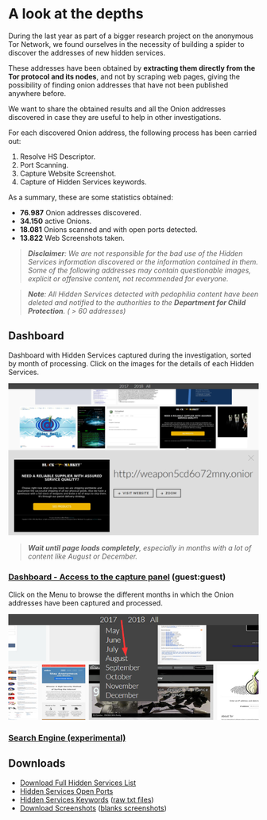 
# A look at the depths

During the last year as part of a bigger research project on the anonymous Tor Network, we found ourselves in the necessity of building a spider to discover the addresses of new hidden services.

These addresses have been obtained by __extracting them directly from the Tor protocol and its nodes__, and not by scraping web pages, giving the possibility of finding onion addresses that have not been published anywhere before.

We want to share the obtained results and all the Onion addresses discovered in case they are useful to help in other investigations.

For each discovered Onion address, the following process has been carried out:

1. Resolve HS Descriptor.
2. Port Scanning.
3. Capture Website Screenshot.
4. Capture of Hidden Services keywords.

As a summary, these are some statistics obtained:

* **76.987** Onion addresses discovered.
* **34.150** active Onions.
* **18.081** Onions scanned and with open ports detected.
* **13.822** Web Screenshots taken.  


>_**Disclaimer**: We are not responsible for the bad use of the Hidden Services information discovered or the information contained in them.  
Some of the following addresses may contain questionable images, explicit or offensive content, not recommended for everyone._

>_**Note**: All Hidden Services detected with pedophilia content have been deleted and notified to the authorities to the **Department for Child Protection**. ( > 60 addresses)_

## Dashboard  

Dashboard with Hidden Services captured during the investigation, sorted by month of processing.
Click on the images for the details of each Hidden Services.

[![Dashboard](dashboard_panel.png)](https://guest:guest@tordiscoverer.red4sec.com/?path=2017%2f05)

>_**Wait until page loads completely**, especially in months with a lot of content like August or December._

### [Dashboard - Access to the capture panel](https://guest:guest@tordiscoverer.red4sec.com/?path=2017%2f05) (guest:guest)

Click on the Menu to browse the different months in which the Onion addresses have been captured and processed.

[![Dashboard Menu](dashboard_menu.png)](https://guest:guest@tordiscoverer.red4sec.com/?path=2017%2f05)

### [Search Engine (experimental)](https://guest:guest@tordiscoverer.red4sec.com/search.php)

## Downloads

* [Download Full Hidden Services List](hidden_services.csv)
* [Hidden Services Open Ports](hs_scans.csv)
* [Hidden Services Keywords](hs_keywords.csv) ([raw txt files](https://www.dropbox.com/s/77cq46ql8x68nfs/webtext.tar.gz?dl=1))
* [Download Screenshots](https://www.dropbox.com/s/7syk4asr7wlvqc5/web_screenshots.tar.gz?dl=1) ([blanks screenshots](https://www.dropbox.com/s/2ncpsdoz0kga0xl/web_screenshots_blanks.tar.gz?dl=1))
